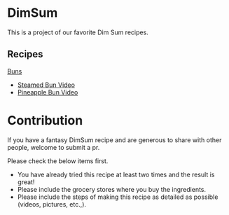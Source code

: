 # DimSum
This is a project of our favorite Dim Sum recipes.

## Recipes

[Buns](./Buns/Steamed%2dBun/Recipe.md)
* [Steamed Bun Video](https://www.bilibili.com/video/BV1zC4y1A7LQ/?spm_id_from=333.999.0.0&vd_source=4838898a071fbf1c0e1abc180bd96552)
* [Pineapple Bun Video](https://www.bilibili.com/video/BV1kN4y1W7jJ/)

# Contribution
If you have a fantasy DimSum recipe and are generous to share with other people,
welcome to submit a pr.

Please check the below items first.
* You have already tried this recipe at least two times and the result is great!
* Please include the grocery stores where you buy the ingredients.
* Please include the steps of making this recipe as detailed as possible (videos, pictures, etc.,).
